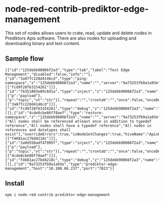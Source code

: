 # node-red-contrib-prediktor-edge-management

This set of nodes allows users to crate, read, update and delete
nodes in Prediktors Apis software. There are also nodes for uploading and
downloading binary and text content.

## Sample flow

    [{"id":"125debb98066f2a3","type":"tab","label":"Test Edge Management","disabled":false,"info":""},{"id":"3a87fc228d4146cd","type":"ping-namespace","z":"125debb98066f2a3","name":"","server":"9a73253fb9a1a93e","x":610,"y":240,"wires":[["fcd9f28f63154261"]]},{"id":"7b351803e89c8d1a","type":"inject","z":"125debb98066f2a3","name":"","props":[{"p":"payload"},{"p":"topic","vt":"str"}],"repeat":"","crontab":"","once":false,"onceDelay":0.1,"topic":"","payload":"","payloadType":"date","x":420,"y":240,"wires":[["3a87fc228d4146cd"]]},{"id":"fcd9f28f63154261","type":"debug","z":"125debb98066f2a3","name":"","active":true,"tosidebar":true,"console":false,"tostatus":false,"complete":"payload","targetType":"msg","statusVal":"","statusType":"auto","x":890,"y":240,"wires":[]},{"id":"4cde8cbe86ff8aef","type":"restore-namespace","z":"125debb98066f2a3","name":"","server":"9a73253fb9a1a93e","configRepoUri":"cr://10.100.86.237:8237","namespaceUri":"http://bkk.no/Sites/Dale","revisionId":"123","checkMethods":["All nodes shall be referenced atleast once in addition to typedef reference","All nodes shall have a typedef reference","All nodes in references and datatypes shall exist"],"overrideErrors":true,"isNodeSetChanges":true,"hiveName":"ApisHive","x":660,"y":320,"wires":[["f4681ac27bd4218c"]]},{"id":"2a0d558adf47995f","type":"inject","z":"125debb98066f2a3","name":"","props":[{"p":"payload"},{"p":"topic","vt":"str"}],"repeat":"","crontab":"","once":false,"onceDelay":0.1,"topic":"","payload":"","payloadType":"date","x":420,"y":320,"wires":[["4cde8cbe86ff8aef"]]},{"id":"f4681ac27bd4218c","type":"debug","z":"125debb98066f2a3","name":"","active":true,"tosidebar":true,"console":false,"tostatus":false,"complete":"true","targetType":"full","statusVal":"","statusType":"auto","x":870,"y":320,"wires":[]},{"id":"9a73253fb9a1a93e","type":"prediktor-edge-management","host":"10.100.86.237","port":"7823"}]

## Install

`npm i node-red-contrib-prediktor-edge-management`
